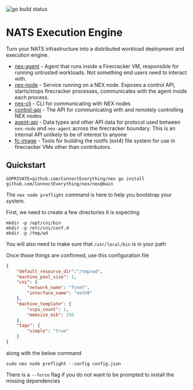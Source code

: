 ![go build status](https://github.com/ConnectEverything/nex/actions/workflows/go.yml/badge.svg)

# NATS Execution Engine
Turn your NATS infrastructure into a distributed workload deployment and execution engine.

* [nex-agent](./nex-agent) - Agent that runs inside a Firecracker VM, responsible for running untrusted workloads. Not something end users need to interact with.
* [nex-node](./nex-node) - Service running on a NEX node. Exposes a control API, starts/stops firecracker processes, communicates with the agent inside each process.
* [nex-cli](./nex-cli) - CLI for communicating with NEX nodes
* [control-api](./control-api/) - The API for communicating with and remotely controlling NEX nodes
* [agent-api](./agent-api/) - Data types and other API data for protocol used between `nex-node` and `nex-agent` across the firecracker boundary. This is an internal API unlikely to be of interest to anyone 
* [fc-image](./fc-image/) - Tools for building the rootfs (ext4) file system for use in firecracker VMs
other than contributors.


## Quickstart

`GOPRIVATE=github.com/ConnectEverything/nex go install github.com/ConnectEverything/nex/nex@main`

The `nex node preflight` command is here to help you bootstrap your system.  

First, we need to create a few directories it is expecting 
```
mkdir -p /opt/cni/bin
mkdir -p /etc/cni/conf.d
mkdir -p /tmp/wd
```
You will also need to make sure that `/usr/local/bin` is in your path

Once those things are confirmed, use this configuration file

```json
{
    "default_resource_dir":"/tmp/wd",
    "machine_pool_size": 1,
    "cni": {
        "network_name": "fcnet",
        "interface_name": "veth0"
    },
    "machine_template": {
        "vcpu_count": 1,
        "memsize_mib": 256
    },
    "tags": {
        "simple": "true"
    }
}
```

along with the below command 

`sudo nex node preflight --config config.json`

There is a `--force` flag if you do not want to be prompted to install the missing dependencies
